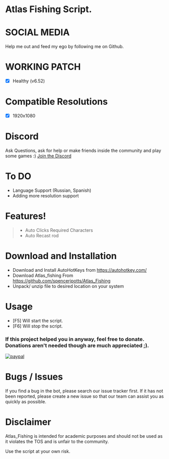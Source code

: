 # Atlas Fishing Script.

# SOCIAL MEDIA
Help me out and feed my ego by following me on Github.

# WORKING PATCH
- [x] Healthy (v6.52)

# Compatible Resolutions
- [x] 1920x1080

# Discord
 Ask Questions, ask for help or make friends inside the community and play some games :)
 [Join the Discord](https://discord.gg/262RFta)

# To DO
- Language Support (Russian, Spanish)
- Adding more resolution support

# Features!
  > - Auto Clicks Required Characters
  > - Auto Recast rod

# Download and Installation
- Download and Install AutoHotKeys from https://autohotkey.com/
- Download Atlas_fishing From https://github.com/spencerjpotts/Atlas_Fishing
- Unpack/ unzip file to desired location on your system


# Usage
- [F5] Will start the script.
- [F6] Will stop the script.

### If this project helped you in anyway, feel free to donate. Donations aren't needed though are much appreciated ;).
[![paypal](https://www.paypalobjects.com/en_AU/i/btn/btn_donateCC_LG.gif)](https://www.paypal.com/cgi-bin/webscr?cmd=_donations&hosted_button_id=5LS6HQ5CCQ)

# Bugs / Issues
If you find a bug in the bot, please search our issue tracker first. If it has not been reported, please create a new issue so that our team can assist you as quickly as possible.

# Disclaimer
Atlas_Fishing is intended for academic purposes and should not be used as it violates the TOS and is unfair to the community.

Use the script at your own risk.
